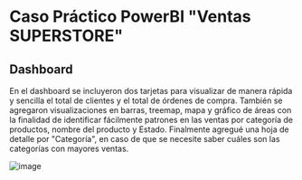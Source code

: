 # Caso Práctico PowerBI "Ventas SUPERSTORE"

## Dashboard

En el dashboard se incluyeron dos tarjetas para visualizar de manera rápida y sencilla el total de clientes y el total de órdenes de compra. 
También se agregaron visualizaciones en barras, treemap, mapa y gráfico de áreas con la finalidad de  identificar fácilmente patrones en las
ventas por categoría de productos, nombre del producto y Estado. 
Finalmente agregué una hoja de detalle por "Categoría", en caso de que se necesite saber cuáles son las categorías con mayores ventas.

![image](https://github.com/user-attachments/assets/e8540051-01be-48e0-b2ee-00100e2232f8)
